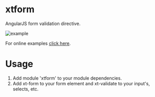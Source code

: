 xtform
======

AngularJS form validation directive.


![example](http://blog.brentmckendrick.com/assets/images/xtform.png)

For online examples [click here](http://code.brentmckendrick.com/xtform).

# Usage

1. Add module 'xtform' to your module dependencies.
2. Add xt-form to your form element and xt-validate to your input's, selects, etc.
